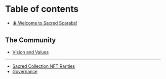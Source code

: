 # Table of contents

* [🪲 Welcome to Sacred Scarabs!](README.md)

## The Community

* [Vision and Values](the-community/vision-and-values.md)

***

* [Sacred Collection NFT Rarities](sacred-collection-nft-rarities.md)
* [Governance](governance.md)
